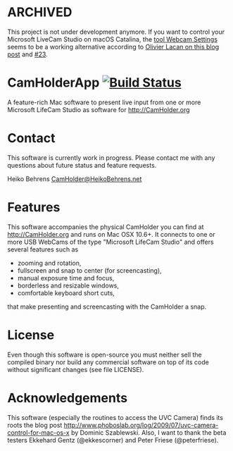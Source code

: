 # ARCHIVED

This project is not under development anymore. If you want to control your Microsoft LiveCam Studio on macOS Catalina, the [tool Webcam Settings](https://apps.apple.com/us/app/webcam-settings/id533696630) seems to be a working alternative according to [Olivier Lacan on this blog post](https://olivierlacan.com/posts/in-sight/) and [#23](https://github.com/HBehrens/CamHolderApp/issues/23).

# CamHolderApp [![Build Status](https://travis-ci.org/HBehrens/CamHolderApp.png)](https://travis-ci.org/HBehrens/CamHolderApp)


A feature-rich Mac software to present live input from one or more Microsoft LifeCam Studio as software for http://CamHolder.org

# Contact

This software is currently work in progress. Please contact me with any questions about future status and feature requests.

  Heiko Behrens
  CamHolder@HeikoBehrens.net

# Features

This software accompanies the physical CamHolder you can find at http://CamHolder.org and runs on Mac OSX 10.6+. It connects to one or more USB WebCams of the type "Microsoft LifeCam Studio" and offers several features such as

 - zooming and rotation,
 - fullscreen and snap to center (for screencasting),
 - manual exposure time and focus,
 - borderless and resizable windows,
 - comfortable keyboard short cuts,

that make presenting and screencasting with the CamHolder a snap.

# License

Even though this software is open-source you must neither sell the compiled binary nor build any commercial software on top of its code without significant changes (see file LICENSE).

# Acknowledgements

This software (especially the routines to access the UVC Camera) finds its roots the blog post http://www.phoboslab.org/log/2009/07/uvc-camera-control-for-mac-os-x by Dominic Szablewski. Also, I want to thank the beta testers Ekkehard Gentz (@ekkescorner) and Peter Friese (@peterfriese).
